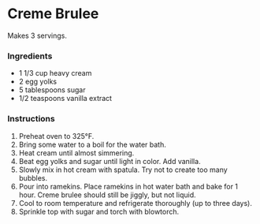 # Creme Brulee

Makes 3 servings.

### Ingredients

- 1 1/3 cup heavy cream
- 2 egg yolks
- 5 tablespoons sugar
- 1/2 teaspoons vanilla extract

### Instructions

1. Preheat oven to 325&deg;F.
2. Bring some water to a boil for the water bath.
3. Heat cream until almost simmering.
4. Beat egg yolks and sugar until light in color. Add vanilla.
5. Slowly mix in hot cream with spatula. Try not to create too many bubbles.
6. Pour into ramekins. Place ramekins in hot water bath and bake for 1 hour. Creme brulee should still be jiggly, but not liquid.
8. Cool to room temperature and refrigerate thoroughly (up to three days).
9. Sprinkle top with sugar and torch with blowtorch.
